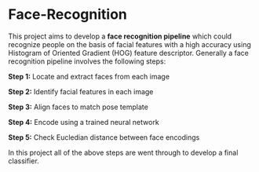 # Face-Recognition

This project aims to develop a **face recognition pipeline** which could recognize people on the basis of facial features with a high accuracy using Histogram of Oriented Gradient (HOG) feature descriptor. Generally a face recognition pipeline involves the following steps:

**Step 1:** Locate and extract faces from each image

**Step 2:** Identify facial features in each image

**Step 3:** Align faces to match pose template 

**Step 4:** Encode using a trained neural network

**Step 5:** Check Eucledian distance between face encodings

In this project all of the above steps are went through to develop a final classifier.
